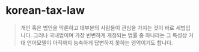 # korean-tax-law

> 개인 혹은 법인을 막론하고 대부분의 사람들이 관심을 가지는 것이 바로 세법입니다. 그러나 국내법이며 가장 빈번하게 개정되는 법률 중 하나라는 그 특성상 거대 언어모델이 아직까지 능숙하게 답변하지 못하는 영역이기도 합니다.

<!-- 이 프로젝트는 한국의 현행 세법을 웹에서 다운로드 받아 RAG로 활용할 수 있는 데이터로 변환하는 과정을 -->


